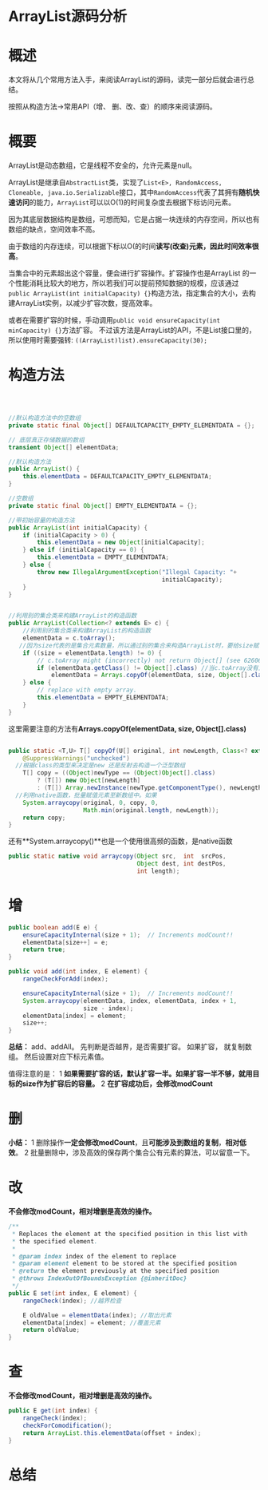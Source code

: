 # ArrayList源码分析


# 概述

本文将从几个常用方法入手，来阅读ArrayList的源码，读完一部分后就会进行总结。

按照从构造方法->常用API（增、 删、改、查）的顺序来阅读源码。

# 概要

ArrayList是动态数组，它是线程不安全的，允许元素是null。

ArrayList是继承自`AbstractList`类，实现了`List<E>, RandomAccess, Cloneable, java.io.Serializable`接口，其中`RandomAccess`代表了其拥有**随机快速访问**的能力，`ArrayList`可以以O(1)的时间复杂度去根据下标访问元素。

因为其底层数据结构是数组，可想而知，它是占据一块连续的内存空间，所以也有数组的缺点，空间效率不高。

由于数组的内存连续，可以根据下标以O(的时间**读写(改查)**元素，因此**时间效率很高**。

当集合中的元素超出这个容量，便会进行扩容操作。扩容操作也是ArrayList 的一个性能消耗比较大的地方，所以若我们可以提前预知数据的规模，应该通过`public ArrayList(int initialCapacity) {}`构造方法，指定集合的大小，去构建ArrayList实例，以减少扩容次数，提高效率。

或者在需要扩容的时候，手动调用`public void ensureCapacity(int minCapacity) {}`方法扩容。
不过该方法是ArrayList的API，不是List接口里的，所以使用时需要强转:
`((ArrayList)list).ensureCapacity(30);`

# 构造方法

```java



//默认构造方法中的空数组
private static final Object[] DEFAULTCAPACITY_EMPTY_ELEMENTDATA = {};

// 底层真正存储数据的数组
transient Object[] elementData; 

//默认构造方法
public ArrayList() {
    this.elementData = DEFAULTCAPACITY_EMPTY_ELEMENTDATA;
}

//空数组
private static final Object[] EMPTY_ELEMENTDATA = {};

//带初始容量的构造方法
public ArrayList(int initialCapacity) {
    if (initialCapacity > 0) {
        this.elementData = new Object[initialCapacity];
    } else if (initialCapacity == 0) {
        this.elementData = EMPTY_ELEMENTDATA;
    } else {
        throw new IllegalArgumentException("Illegal Capacity: "+
                                           initialCapacity);
    }
}


//利用别的集合类来构建ArrayList的构造函数
public ArrayList(Collection<? extends E> c) {
  	//利用别的集合类来构建ArrayList的构造函数
    elementData = c.toArray();
   //因为size代表的是集合元素数量，所以通过别的集合来构造ArrayList时，要给size赋值
    if ((size = elementData.length) != 0) {
        // c.toArray might (incorrectly) not return Object[] (see 6260652)
        if (elementData.getClass() != Object[].class) //当c.toArray没有正确返回Object[]时，利用Arrays.copyOf来复制集合c中的元素到elementData中来
            elementData = Arrays.copyOf(elementData, size, Object[].class);
    } else {
        // replace with empty array.
        this.elementData = EMPTY_ELEMENTDATA;
    }
}
```

这里需要注意的方法有**Arrays.copyOf(elementData, size, Object[].class)**

```java

public static <T,U> T[] copyOf(U[] original, int newLength, Class<? extends T[]> newType) {
    @SuppressWarnings("unchecked")
  //根据class的类型来决定是new 还是反射去构造一个泛型数组
    T[] copy = ((Object)newType == (Object)Object[].class)
        ? (T[]) new Object[newLength]
        : (T[]) Array.newInstance(newType.getComponentType(), newLength);
  //利用native函数，批量赋值元素至新数组中。如果
    System.arraycopy(original, 0, copy, 0,
                     Math.min(original.length, newLength));
    return copy;
}
```

还有**System.arraycopy()**也是一个使用很高频的函数，是native函数

```java
public static native void arraycopy(Object src,  int  srcPos,
                                    Object dest, int destPos,
                                    int length);
```


# 增

```java
public boolean add(E e) {
    ensureCapacityInternal(size + 1);  // Increments modCount!!
    elementData[size++] = e;
    return true;
}
```

```java
public void add(int index, E element) {
    rangeCheckForAdd(index);

    ensureCapacityInternal(size + 1);  // Increments modCount!!
    System.arraycopy(elementData, index, elementData, index + 1,
                     size - index);
    elementData[index] = element;
    size++;
}
```

**总结：**
add、addAll。
先判断是否越界，是否需要扩容。
如果扩容， 就复制数组。
然后设置对应下标元素值。

值得注意的是：
1 **如果需要扩容的话，默认扩容一半。如果扩容一半不够，就用目标的size作为扩容后的容量。**
2 **在扩容成功后，会修改modCount**



# 删

**小结：**
1 删除操作**一定会修改modCount**，且**可能涉及到数组的复制**，**相对低效**。
2 批量删除中，涉及高效的保存两个集合公有元素的算法，可以留意一下。



# 改

**不会修改modCount，相对增删是高效的操作。**

```java
/**
 * Replaces the element at the specified position in this list with
 * the specified element.
 *
 * @param index index of the element to replace
 * @param element element to be stored at the specified position
 * @return the element previously at the specified position
 * @throws IndexOutOfBoundsException {@inheritDoc}
 */
public E set(int index, E element) {
    rangeCheck(index); //越界检查

    E oldValue = elementData(index); //取出元素
    elementData[index] = element; //覆盖元素
    return oldValue;
}
```

# 查

**不会修改modCount，相对增删是高效的操作。**

```java
public E get(int index) {
    rangeCheck(index);
    checkForComodification();
    return ArrayList.this.elementData(offset + index);
}
```

# 总结


